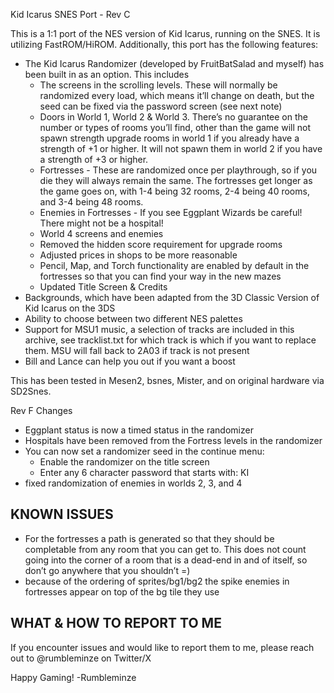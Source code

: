 Kid Icarus SNES Port - Rev C

This is a 1:1 port of the NES version of Kid Icarus, running on the SNES. It is utilizing FastROM/HiROM.  Additionally, this port has the following features:
* The Kid Icarus Randomizer (developed by FruitBatSalad and myself) has been built in as an option. This includes
    * The screens in the scrolling levels. These will normally be randomized every load, which means it’ll change on death, but the seed can be fixed via the password screen (see next note)
    * Doors in World 1, World 2 & World 3. There’s no guarantee on the number or types of rooms you’ll find, other than the game will not spawn strength upgrade rooms in world 1 if you already have a strength of +1 or higher. It will not spawn them in world 2 if you have a strength of +3 or higher.
    * Fortresses - These are randomized once per playthrough, so if you die they will always remain the same. The fortresses get longer as the game goes on, with 1-4 being 32 rooms, 2-4 being 40 rooms, and 3-4 being 48 rooms.
    * Enemies in Fortresses - If you see Eggplant Wizards be careful! There might not be a hospital!
    * World 4 screens and enemies
    * Removed the hidden score requirement for upgrade rooms
    * Adjusted prices in shops to be more reasonable
    * Pencil, Map, and Torch functionality are enabled by default in the fortresses so that you can find your way in the new mazes
    * Updated Title Screen & Credits
* Backgrounds, which have been adapted from the 3D Classic Version of Kid Icarus on the 3DS
* Ability to choose between two different NES palettes
* Support for MSU1 music, a selection of tracks are included in this archive, see tracklist.txt for which track is which if you want to replace them.  MSU will fall back to 2A03 if track is not present
* Bill and Lance can help you out if you want a boost

This has been tested in Mesen2, bsnes, Mister, and on original hardware via SD2Snes.

Rev F Changes
* Eggplant status is now a timed status in the randomizer
* Hospitals have been removed from the Fortress levels in the randomizer
* You can now set a randomizer seed in the continue menu:
    * Enable the randomizer on the title screen
    * Enter any 6 character password that starts with:  KI
* fixed randomization of enemies in worlds 2, 3, and 4

KNOWN ISSUES
--------------------
* For the fortresses a path is generated so that they should be completable from any room that you can get to. This does not count going into the corner of a room that is a dead-end in and of itself, so don’t go anywhere that you shouldn’t =)
* because of the ordering of sprites/bg1/bg2 the spike enemies in fortresses appear on top of the bg tile they use

WHAT & HOW TO REPORT TO ME
--------------------------------------------
If you encounter issues and would like to report them to me, please reach out to @rumbleminze on Twitter/X

Happy Gaming!
-Rumbleminze